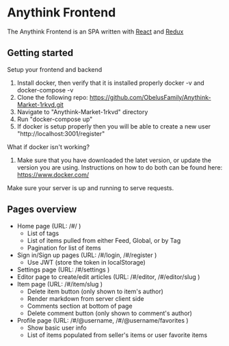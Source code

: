 # Anythink Frontend

The Anythink Frontend is an SPA written with [React](https://reactjs.org/) and [Redux](https://redux.js.org/)

## Getting started

Setup your frontend and backend

1. Install docker, then verify that it is installed properly docker -v and docker-compose -v
2. Clone the following repo: https://github.com/ObelusFamily/Anythink-Market-1rkvd.git
3. Navigate to "Anythink-Market-1rkvd" directory
4. Run "docker-compose up" 
5. If docker is setup properly then you will be able to create a new user "http://localhost:3001/register"

What if docker isn't working?
1. Make sure that you have downloaded the latet version, or update the version you are using. 
   Instructions on how to do both can be found here: https://www.docker.com/

Make sure your server is up and running to serve requests.

## Pages overview

- Home page (URL: /#/ )
  - List of tags
  - List of items pulled from either Feed, Global, or by Tag
  - Pagination for list of items
- Sign in/Sign up pages (URL: /#/login, /#/register )
  - Use JWT (store the token in localStorage)
- Settings page (URL: /#/settings )
- Editor page to create/edit articles (URL: /#/editor, /#/editor/slug )
- Item page (URL: /#/item/slug )
  - Delete item button (only shown to item's author)
  - Render markdown from server client side
  - Comments section at bottom of page
  - Delete comment button (only shown to comment's author)
- Profile page (URL: /#/@username, /#/@username/favorites )
  - Show basic user info
  - List of items populated from seller's items or user favorite items
